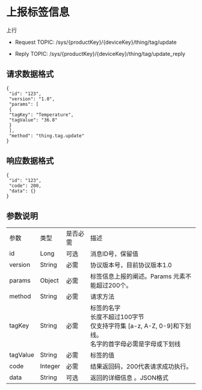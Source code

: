 # 上报标签信息

上行
- Request TOPIC: /sys/{productKey}/{deviceKey}/thing/tag/update

- Reply TOPIC: /sys/{productKey}/{deviceKey}/thing/tag/update_reply

## 请求数据格式

```
{
 "id": "123",
 "version": "1.0",
 "params": [
 {
 "tagKey": "Temperature",
 "tagValue": "36.8"
 }
 ],
 "method": "thing.tag.update"
}

```

## 响应数据格式

```
{
 "id": "123",
 "code": 200,
 "data": {}
}
```

## 参数说明

<table>
  <tr>
    <td>参数 </td>
    <td>类型 </td>
    <td>是否必需 </td>
    <td>描述 </td>
  </tr>
  <tr>
    <td>id</td>
    <td>Long</td>
    <td>可选 </td>
    <td>消息ID号，保留值 </td>
  </tr>
  <tr>
    <td>version</td>
    <td>String</td>
    <td>必需 </td>
    <td>协议版本号，目前协议版本1.0</td>
  </tr>
  <tr>
    <td>params</td>
    <td>Object</td>
    <td>必需 </td>
    <td>标签信息上报的阐述。Params   元素不能超过200个。 </td>
  </tr>
  <tr>
    <td>method</td>
    <td>String</td>
    <td>必需 </td>
    <td>请求方法 </td>
  </tr>
  <tr>
    <td>tagKey</td>
    <td>String</td>
    <td>必需 </td>
    <td>标签的名字 <br>
      长度不超过100字节 <br>
      仅支持字符集 [a-z,  A-Z, 0-9]和下划线。 <br>
      名字的首字母必需是字母或下划线 </td>
  </tr>
  <tr>
    <td>tagValue</td>
    <td>String</td>
    <td>必需 </td>
    <td>标签的值 </td>
  </tr>
  <tr>
    <td>code</td>
    <td>Integer</td>
    <td>必需 </td>
    <td>结果返回码，200代表请求成功执行。 </td>
  </tr>
  <tr>
    <td>data </td>
    <td>String </td>
    <td>可选 </td>
    <td>返回的详细信息 。JSON格式 </td>
  </tr>
</table>
